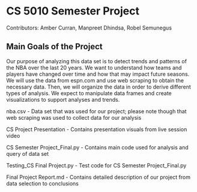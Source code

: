 # CS 5010 Semester Project

Contributors: Amber Curran, Manpreet Dhindsa, Robel Semunegus

## Main Goals of the Project

Our purpose of analyzing this data set is to detect trends and patterns of the NBA over the last 20 years. We want to understand how teams and players have changed over time and how that may impact future seasons. We will use the data from espn.com and use web scraping to obtain the necessary data. Then, we will organize the data in order to derive different types of analysis. We expect to manipulate data frames and create visualizations to support analyses and trends.

nba.csv - Data set that was used for our project; please note though that web scraping was used to collect data for our analysis 

CS Project Presentation - Contains presentation visuals from live session video

CS Semester Project_Final.py - Contains main code used for analysis and query of data set

Testing_CS Final Project.py - Test code for CS Semester Project_Final.py

Final Project Report.md - Contains detailed description of our project from data selection to conclusions

